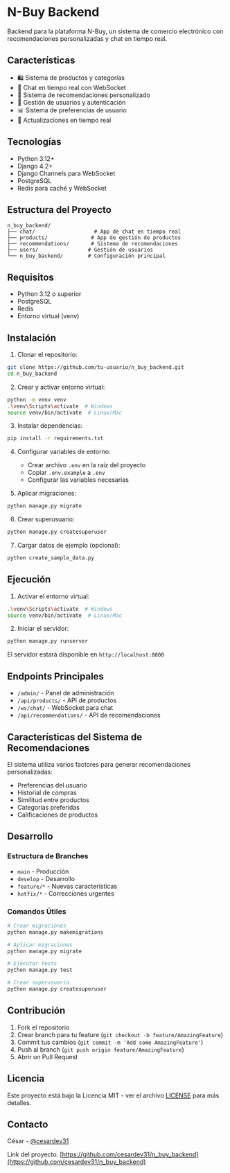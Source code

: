 # N-Buy Backend

Backend para la plataforma N-Buy, un sistema de comercio electrónico con recomendaciones personalizadas y chat en tiempo real.

## Características

- 🛍️ Sistema de productos y categorías
- 💬 Chat en tiempo real con WebSocket
- 🤖 Sistema de recomendaciones personalizado
- 👤 Gestión de usuarios y autenticación
- 📊 Sistema de preferencias de usuario
- 🔄 Actualizaciones en tiempo real

## Tecnologías

- Python 3.12+
- Django 4.2+
- Django Channels para WebSocket
- PostgreSQL
- Redis para caché y WebSocket

## Estructura del Proyecto

```
n_buy_backend/
├── chat/                   # App de chat en tiempo real
├── products/              # App de gestión de productos
├── recommendations/       # Sistema de recomendaciones
├── users/                # Gestión de usuarios
└── n_buy_backend/        # Configuración principal
```

## Requisitos

- Python 3.12 o superior
- PostgreSQL
- Redis
- Entorno virtual (venv)

## Instalación

1. Clonar el repositorio:
```bash
git clone https://github.com/tu-usuario/n_buy_backend.git
cd n_buy_backend
```

2. Crear y activar entorno virtual:
```bash
python -m venv venv
.\venv\Scripts\activate  # Windows
source venv/bin/activate  # Linux/Mac
```

3. Instalar dependencias:
```bash
pip install -r requirements.txt
```

4. Configurar variables de entorno:
   - Crear archivo `.env` en la raíz del proyecto
   - Copiar `.env.example` a `.env`
   - Configurar las variables necesarias

5. Aplicar migraciones:
```bash
python manage.py migrate
```

6. Crear superusuario:
```bash
python manage.py createsuperuser
```

7. Cargar datos de ejemplo (opcional):
```bash
python create_sample_data.py
```

## Ejecución

1. Activar el entorno virtual:
```bash
.\venv\Scripts\activate  # Windows
source venv/bin/activate  # Linux/Mac
```

2. Iniciar el servidor:
```bash
python manage.py runserver
```

El servidor estará disponible en `http://localhost:8000`

## Endpoints Principales

- `/admin/` - Panel de administración
- `/api/products/` - API de productos
- `/ws/chat/` - WebSocket para chat
- `/api/recommendations/` - API de recomendaciones

## Características del Sistema de Recomendaciones

El sistema utiliza varios factores para generar recomendaciones personalizadas:

- Preferencias del usuario
- Historial de compras
- Similitud entre productos
- Categorías preferidas
- Calificaciones de productos

## Desarrollo

### Estructura de Branches

- `main` - Producción
- `develop` - Desarrollo
- `feature/*` - Nuevas características
- `hotfix/*` - Correcciones urgentes

### Comandos Útiles

```bash
# Crear migraciones
python manage.py makemigrations

# Aplicar migraciones
python manage.py migrate

# Ejecutar tests
python manage.py test

# Crear superusuario
python manage.py createsuperuser
```

## Contribución

1. Fork el repositorio
2. Crear branch para tu feature (`git checkout -b feature/AmazingFeature`)
3. Commit tus cambios (`git commit -m 'Add some AmazingFeature'`)
4. Push al branch (`git push origin feature/AmazingFeature`)
5. Abrir un Pull Request

## Licencia

Este proyecto está bajo la Licencia MIT - ver el archivo [LICENSE](LICENSE) para más detalles.

## Contacto

César - [@cesardev31](https://github.com/cesardev31)

Link del proyecto: [https://github.com/cesardev31/n_buy_backend](https://github.com/cesardev31/n_buy_backend)
